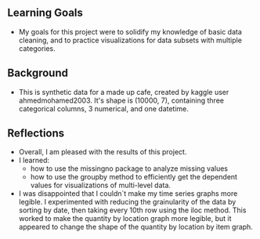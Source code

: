 ## Learning Goals 
* My goals for this project were to solidify my knowledge of basic data cleaning, and to practice visualizations for data subsets with multiple categories.

## Background
* This is synthetic data for a made up cafe, created by kaggle user ahmedmohamed2003. It's shape is (10000, 7), containing three categorical columns, 3 numerical, and one datetime.

## Reflections
* Overall, I am pleased with the results of this project.
* I learned:
  *  how to use the missingno package to analyze missing values
  *  how to use the groupby method to efficiently get the dependent values for visualizations of multi-level data.
* I was disappointed that I couldn`t make my time series graphs more legible. I experimented with reducing the grainularity of the data by sorting by date, then taking every 10th row using the iloc method. This worked to make the quantity by location graph more legible, but it appeared to change the shape of the quantity by location by item graph.
